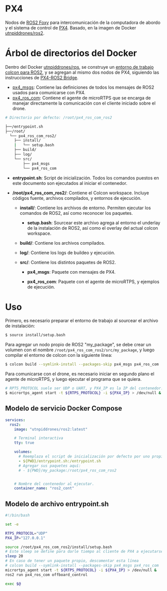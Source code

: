 # PX4

Nodos de [ROS2 Foxy](https://docs.ros.org/en/foxy/index.html) para intercomunicación de la computadora de abordo y el sistema de control de [PX4](https://docs.px4.io/master/en/). Basado, en la imagen de Docker [utnpiddrones/ros2](https://hub.docker.com/repository/docker/utnpiddrones/ros2).

# Árbol de directorios del Docker
Dentro del Docker [utnpiddrones/rps](https://hub.docker.com/repository/docker/utnpiddrones/ros2), se construye un [entorno de trabajo colcon para ROS2](https://docs.ros.org/en/foxy/Tutorials/Beginner-Client-Libraries/Creating-A-Workspace/Creating-A-Workspace.html?highlight=colcon), y se agregan al mismo dos nodos de PX4, siguiendo las instrucciones de [PX4-ROS2 Bridge](https://docs.px4.io/main/en/ros/ros2_comm.html).

* [px4_msgs](https://github.com/PX4/px4_msgs.git): Contiene las definiciones de todos los mensajes de ROS2 usados para comunicarse con PX4.
* [px4_ros_com](https://github.com/PX4/px4_ros_com.git): Contiene el agente de microRTPS que se encarga de manejar directamente la comunicación con el cliente iniciado sobre el drone.

```sh
# Directorio por defecto: /root/px4_ros_com_ros2

├──/entrypoint.sh
├──/root/
  └── px4_ros_com_ros2/
    ├── install/
    |   └── setup.bash
    ├── build/
    ├── log/
    └── src/
        ├── px4_msgs
        └── px4_ros_com
```

* **entrypoint.sh**: Script de inicialización. Todos los comandos puestos en este documento son ejecutados al iniciar el contenedor.

* **/root/px4_ros_com_ros2/**: Contiene el Colcon workspace. Incluye códigos fuente, archivos compilados, y entornos de ejecución.

  * **install/**: Contiene los archivos de entorno. Permiten ejecutar los comandos de ROS2, así como reconocer los paquetes.

    * **setup.bash**: Sourcear este archivo agrega al entorno el underlay de la instalación de ROS2, así como el overlay del actual colcon workspace.

  * **build/**: Contiene los archivos compilados.

  * **log/**: Contiene los logs de buildeo y ejecución.

  * **src/**: Contiene los distintos paquetes de ROS2.

    * **px4_msgs**: Paquete con mensajes de PX4.

    * **px4_ros_com**: Paquete con el agente de microRTPS, y ejemplos de ejecución.


# Uso

Primero, es necesario preparar el entorno de trabajo al sourcear el archivo de instalación:

```sh
$ source install/setup.bash
```

Para agregar un nodo propio de ROS2 "my_package", se debe crear un volumen con el nombre `/root/px4_ros_com_ros2/src/my_package`, y luego compilar el entorno de colcon con la siguiente línea:

```sh
$ colcon build --symlink-install --packages-skip px4_msgs px4_ros_com
```

Para comunicarse con el drone, es necesario iniciar en segundo plano el agente de microRTPS, y luego ejecutar el programa que se quiera.

```sh
# RPTS_PROTOCOL suele ser UDP o UART, y PX4_IP es la IP del contenedor.
$ micrortps_agent start -t ${RTPS_PROTOCOL} -i ${PX4_IP} > /dev/null &
```



## Modelo de servicio Docker Compose

```yaml
services:      
  ros2:
    image: "utnpiddrones/ros2:latest"

    # Terminal interactiva
    tty: true

    volumes:
      # Reemplaza el script de inicialización por defecto por uno propio
      - ${PWD}/entrypoint.sh:/entrypoint.sh
      # Agregar sus paquetes aquí:
      # - ${PWD}/my_package:/root/px4_ros_com_ros2


    # Nombre del contenedor al ejecutar.
    container_name: "ros2_cont"
```

## Modelo de archivo entrypoint.sh
```sh
#!/bin/bash

set -e

RTPS_PROTOCOL="UDP"
PX4_IP="127.0.0.1"

source /root/px4_ros_com_ros2/install/setup.bash 
# Este sleep se define para darle tiempo al cliente de PX4 a ejecutarse.
sleep 20
# En caso de tener un paquete propio, descomentar esta línea
# colcon build --symlink-install --packages-skip px4_msgs px4_ros_com
micrortps_agent start -t ${RTPS_PROTOCOL} -i ${PX4_IP} > /dev/null &
ros2 run px4_ros_com offboard_control

exec $@
```